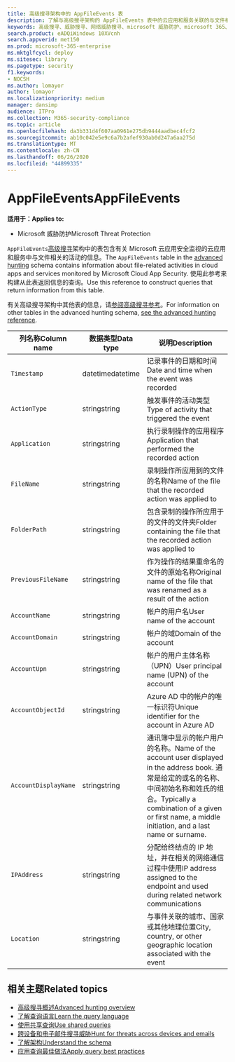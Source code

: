 ```yaml
---
title: 高级搜寻架构中的 AppFileEvents 表
description: 了解与高级搜寻架构的 AppFileEvents 表中的云应用和服务关联的与文件相关的事件
keywords: 高级搜寻、威胁搜寻、网络威胁搜寻、microsoft 威胁防护、microsoft 365、mtp、m365、搜索、查询、遥测、架构参考、kusto、表、列、数据类型、说明、AppFileEvents、云应用安全性、MCAS
search.product: eADQiWindows 10XVcnh
search.appverid: met150
ms.prod: microsoft-365-enterprise
ms.mktglfcycl: deploy
ms.sitesec: library
ms.pagetype: security
f1.keywords:
- NOCSH
ms.author: lomayor
author: lomayor
ms.localizationpriority: medium
manager: dansimp
audience: ITPro
ms.collection: M365-security-compliance
ms.topic: article
ms.openlocfilehash: da3b331d4f607aa0961e275db9444aadbec4fcf2
ms.sourcegitcommit: ab10c042e5e9c6a7b2afef930ab0d247a6aa275d
ms.translationtype: MT
ms.contentlocale: zh-CN
ms.lasthandoff: 06/26/2020
ms.locfileid: "44899335"
---
```

# <a name="appfileevents"></a><span data-ttu-id="261be-104">AppFileEvents</span><span class="sxs-lookup"><span data-stu-id="261be-104">AppFileEvents</span></span>

<span data-ttu-id="261be-105">**适用于：**</span><span class="sxs-lookup"><span data-stu-id="261be-105">**Applies to:**</span></span>
- <span data-ttu-id="261be-106">Microsoft 威胁防护</span><span class="sxs-lookup"><span data-stu-id="261be-106">Microsoft Threat Protection</span></span>

<span data-ttu-id="261be-107">`AppFileEvents`[高级搜寻](advanced-hunting-overview.md)架构中的表包含有关 Microsoft 云应用安全监视的云应用和服务中与文件相关的活动的信息。</span><span class="sxs-lookup"><span data-stu-id="261be-107">The `AppFileEvents` table in the [advanced hunting](advanced-hunting-overview.md) schema contains information about file-related activities in cloud apps and services monitored by Microsoft Cloud App Security.</span></span> <span data-ttu-id="261be-108">使用此参考来构建从此表返回信息的查询。</span><span class="sxs-lookup"><span data-stu-id="261be-108">Use this reference to construct queries that return information from this table.</span></span>

<span data-ttu-id="261be-109">有关高级搜寻架构中其他表的信息，请[参阅高级搜寻参考](advanced-hunting-schema-tables.md)。</span><span class="sxs-lookup"><span data-stu-id="261be-109">For information on other tables in the advanced hunting schema, [see the advanced hunting reference](advanced-hunting-schema-tables.md).</span></span>

| <span data-ttu-id="261be-110">列名称</span><span class="sxs-lookup"><span data-stu-id="261be-110">Column name</span></span> | <span data-ttu-id="261be-111">数据类型</span><span class="sxs-lookup"><span data-stu-id="261be-111">Data type</span></span> | <span data-ttu-id="261be-112">说明</span><span class="sxs-lookup"><span data-stu-id="261be-112">Description</span></span> |
|-------------|-----------|-------------|
| `Timestamp` | <span data-ttu-id="261be-113">datetime</span><span class="sxs-lookup"><span data-stu-id="261be-113">datetime</span></span> | <span data-ttu-id="261be-114">记录事件的日期和时间</span><span class="sxs-lookup"><span data-stu-id="261be-114">Date and time when the event was recorded</span></span> |
| `ActionType` | <span data-ttu-id="261be-115">string</span><span class="sxs-lookup"><span data-stu-id="261be-115">string</span></span> | <span data-ttu-id="261be-116">触发事件的活动类型</span><span class="sxs-lookup"><span data-stu-id="261be-116">Type of activity that triggered the event</span></span> |
| `Application` | <span data-ttu-id="261be-117">string</span><span class="sxs-lookup"><span data-stu-id="261be-117">string</span></span> | <span data-ttu-id="261be-118">执行录制操作的应用程序</span><span class="sxs-lookup"><span data-stu-id="261be-118">Application that performed the recorded action</span></span> |
| `FileName` | <span data-ttu-id="261be-119">string</span><span class="sxs-lookup"><span data-stu-id="261be-119">string</span></span> | <span data-ttu-id="261be-120">录制操作所应用到的文件的名称</span><span class="sxs-lookup"><span data-stu-id="261be-120">Name of the file that the recorded action was applied to</span></span> |
| `FolderPath` | <span data-ttu-id="261be-121">string</span><span class="sxs-lookup"><span data-stu-id="261be-121">string</span></span> | <span data-ttu-id="261be-122">包含录制的操作所应用于的文件的文件夹</span><span class="sxs-lookup"><span data-stu-id="261be-122">Folder containing the file that the recorded action was applied to</span></span> |
| `PreviousFileName` | <span data-ttu-id="261be-123">string</span><span class="sxs-lookup"><span data-stu-id="261be-123">string</span></span> | <span data-ttu-id="261be-124">作为操作的结果重命名的文件的原始名称</span><span class="sxs-lookup"><span data-stu-id="261be-124">Original name of the file that was renamed as a result of the action</span></span> |
| `AccountName` | <span data-ttu-id="261be-125">string</span><span class="sxs-lookup"><span data-stu-id="261be-125">string</span></span> | <span data-ttu-id="261be-126">帐户的用户名</span><span class="sxs-lookup"><span data-stu-id="261be-126">User name of the account</span></span> |
| `AccountDomain` | <span data-ttu-id="261be-127">string</span><span class="sxs-lookup"><span data-stu-id="261be-127">string</span></span> | <span data-ttu-id="261be-128">帐户的域</span><span class="sxs-lookup"><span data-stu-id="261be-128">Domain of the account</span></span> |
| `AccountUpn` | <span data-ttu-id="261be-129">string</span><span class="sxs-lookup"><span data-stu-id="261be-129">string</span></span> | <span data-ttu-id="261be-130">帐户的用户主体名称（UPN）</span><span class="sxs-lookup"><span data-stu-id="261be-130">User principal name (UPN) of the account</span></span> |
| `AccountObjectId` | <span data-ttu-id="261be-131">string</span><span class="sxs-lookup"><span data-stu-id="261be-131">string</span></span> | <span data-ttu-id="261be-132">Azure AD 中的帐户的唯一标识符</span><span class="sxs-lookup"><span data-stu-id="261be-132">Unique identifier for the account in Azure AD</span></span> |
| `AccountDisplayName` | <span data-ttu-id="261be-133">string</span><span class="sxs-lookup"><span data-stu-id="261be-133">string</span></span> | <span data-ttu-id="261be-134">通讯簿中显示的帐户用户的名称。</span><span class="sxs-lookup"><span data-stu-id="261be-134">Name of the account user displayed in the address book.</span></span> <span data-ttu-id="261be-135">通常是给定的或名的名称、中间初始名称和姓氏的组合。</span><span class="sxs-lookup"><span data-stu-id="261be-135">Typically a combination of a given or first name, a middle initiation, and a last name or surname.</span></span> |
| `IPAddress` | <span data-ttu-id="261be-136">string</span><span class="sxs-lookup"><span data-stu-id="261be-136">string</span></span> | <span data-ttu-id="261be-137">分配给终结点的 IP 地址，并在相关的网络通信过程中使用</span><span class="sxs-lookup"><span data-stu-id="261be-137">IP address assigned to the endpoint and used during related network communications</span></span> |
| `Location` | <span data-ttu-id="261be-138">string</span><span class="sxs-lookup"><span data-stu-id="261be-138">string</span></span> | <span data-ttu-id="261be-139">与事件关联的城市、国家或其他地理位置</span><span class="sxs-lookup"><span data-stu-id="261be-139">City, country, or other geographic location associated with the event</span></span> |

## <a name="related-topics"></a><span data-ttu-id="261be-140">相关主题</span><span class="sxs-lookup"><span data-stu-id="261be-140">Related topics</span></span>
- [<span data-ttu-id="261be-141">高级搜寻概述</span><span class="sxs-lookup"><span data-stu-id="261be-141">Advanced hunting overview</span></span>](advanced-hunting-overview.md)
- [<span data-ttu-id="261be-142">了解查询语言</span><span class="sxs-lookup"><span data-stu-id="261be-142">Learn the query language</span></span>](advanced-hunting-query-language.md)
- [<span data-ttu-id="261be-143">使用共享查询</span><span class="sxs-lookup"><span data-stu-id="261be-143">Use shared queries</span></span>](advanced-hunting-shared-queries.md)
- [<span data-ttu-id="261be-144">跨设备和电子邮件搜寻威胁</span><span class="sxs-lookup"><span data-stu-id="261be-144">Hunt for threats across devices and emails</span></span>](advanced-hunting-query-emails-devices.md)
- [<span data-ttu-id="261be-145">了解架构</span><span class="sxs-lookup"><span data-stu-id="261be-145">Understand the schema</span></span>](advanced-hunting-schema-tables.md)
- [<span data-ttu-id="261be-146">应用查询最佳做法</span><span class="sxs-lookup"><span data-stu-id="261be-146">Apply query best practices</span></span>](advanced-hunting-best-practices.md)
